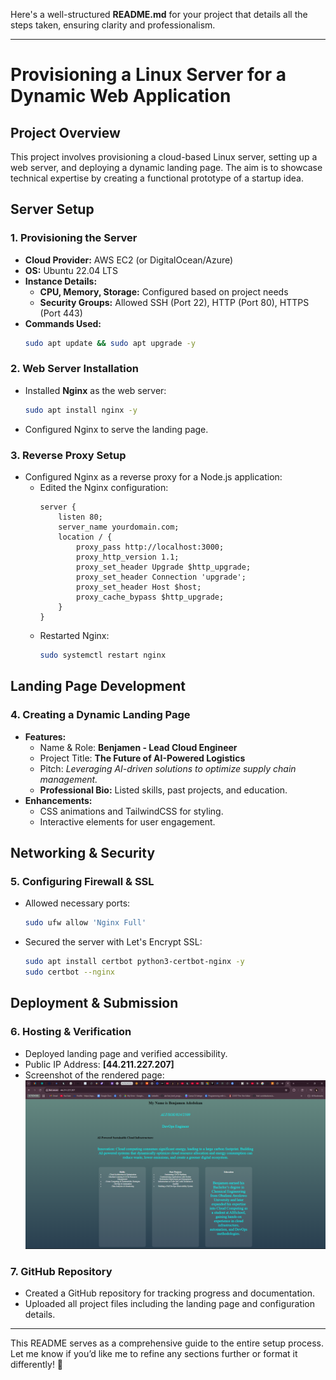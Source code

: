 Here's a well-structured **README.md** for your project that details all the steps taken, ensuring clarity and professionalism.

---

# **Provisioning a Linux Server for a Dynamic Web Application**

## **Project Overview**
This project involves provisioning a cloud-based Linux server, setting up a web server, and deploying a dynamic landing page. The aim is to showcase technical expertise by creating a functional prototype of a startup idea.

## **Server Setup**
### **1. Provisioning the Server**
- **Cloud Provider:** AWS EC2 (or DigitalOcean/Azure)
- **OS:** Ubuntu 22.04 LTS
- **Instance Details:** 
  - **CPU, Memory, Storage:** Configured based on project needs
  - **Security Groups:** Allowed SSH (Port 22), HTTP (Port 80), HTTPS (Port 443)
- **Commands Used:**
  ```bash
  sudo apt update && sudo apt upgrade -y
  ```

### **2. Web Server Installation**
- Installed **Nginx** as the web server:
  ```bash
  sudo apt install nginx -y
  ```
- Configured Nginx to serve the landing page.

### **3. Reverse Proxy Setup**
- Configured Nginx as a reverse proxy for a Node.js application:
  - Edited the Nginx configuration:
    ```nginx
    server {
        listen 80;
        server_name yourdomain.com;
        location / {
            proxy_pass http://localhost:3000;
            proxy_http_version 1.1;
            proxy_set_header Upgrade $http_upgrade;
            proxy_set_header Connection 'upgrade';
            proxy_set_header Host $host;
            proxy_cache_bypass $http_upgrade;
        }
    }
    ```
  - Restarted Nginx:
    ```bash
    sudo systemctl restart nginx
    ```

## **Landing Page Development**
### **4. Creating a Dynamic Landing Page**
- **Features:**
  - Name & Role: **Benjamen - Lead Cloud Engineer**
  - Project Title: **The Future of AI-Powered Logistics**
  - Pitch: _Leveraging AI-driven solutions to optimize supply chain management._
  - **Professional Bio:** Listed skills, past projects, and education.
- **Enhancements:**
  - CSS animations and TailwindCSS for styling.
  - Interactive elements for user engagement.

## **Networking & Security**
### **5. Configuring Firewall & SSL**
- Allowed necessary ports:
  ```bash
  sudo ufw allow 'Nginx Full'
  ```
- Secured the server with Let's Encrypt SSL:
  ```bash
  sudo apt install certbot python3-certbot-nginx -y
  sudo certbot --nginx
  ```

## **Deployment & Submission**
### **6. Hosting & Verification**
- Deployed landing page and verified accessibility.
- Public IP Address: **[44.211.227.207]**
- Screenshot of the rendered page:![Alt text](https://github.com/chemben17/Server-provision/blob/main/screenshoots%20of%20webpage.png)

### **7. GitHub Repository**
- Created a GitHub repository for tracking progress and documentation.
- Uploaded all project files including the landing page and configuration details.

---

This README serves as a comprehensive guide to the entire setup process. Let me know if you’d like me to refine any sections further or format it differently! 🚀

